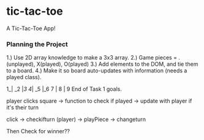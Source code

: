 # tic-tac-toe
A Tic-Tac-Toe App!


### Planning the Project
1.) Use 2D array knowledge to make a 3x3 array.
2.) Game pieces = .(unplayed), X(played), O(played)
3.) Add elements to the DOM, and tie them to a board.
4.) Make it so board auto-updates with information (needs a played class).

1_| _2 |_3
4_| _5 |_6
7 | 8  |  9
End of Task 1 goals.

player clicks square -> function to check if played -> update with player if it's their turn

click -> checkifturn (player) -> playPiece -> changeturn

Then
Check for winner??
